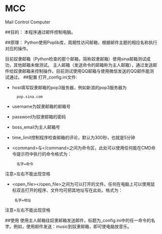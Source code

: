 MCC
===

Mail Control Computer

##目的：
本程序通过邮件控制电脑。

##原理：
Python使用Poplib库，周期性访问邮箱，根据邮件主题的相应名称执行对应的操作。

目前奴隶邮箱（Python检查的那个邮箱，简称奴隶邮箱）使用sina邮箱测试成功，其他邮箱未做测试。
主人邮箱（发送命令的邮箱称为主人邮箱），通过发送邮件给奴隶邮箱来控制操作。目前测试使用QQ邮箱与使用微信发送的QQ邮件能测试通过。
##配置
打开_config.ini文件:

* host填写奴隶邮箱的pop3服务器，例如新浪的pop3服务器为
	
		pop.sina.com

* username为奴隶邮箱的邮箱号
* password为奴隶邮箱的密码
* boss_email为主人邮箱号
* time_limit控制程序检查邮箱的评论，默认为300秒，也就是5分钟
* \<command\>与\</command\>之间为命令区，此处可以使用任何能在CMD命令提示符中执行的命令格式为：

		名字=命令
注意=左右不能出现空格

*  \<open_file\>\</open_file\>之间为可以打开的文件。任何在电脑上可以使用鼠标双击打开的程序、文件均可把其地址写在此处。格式为：

		名字=地址
注意=左右不能出现空格

##使用
使用主人邮箱往奴隶邮箱发送邮件，标题为_config.ini中的任一命令的名字。例如，使用邮件发送：music到奴隶邮箱，即可使电脑放音乐。
